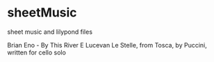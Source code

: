# sheetMusic
sheet music and lilypond files

Brian Eno - By This River
E Lucevan Le Stelle, from Tosca, by Puccini, written for cello solo


